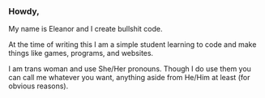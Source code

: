 ### Howdy,
My name is Eleanor and I create bullshit code.

At the time of writing this I am a simple student learning to code and make things like games, programs, and websites.

I am trans woman and use She/Her pronouns. Though I do use them you can call me whatever you want, anything aside from He/Him at least (for obvious reasons).

